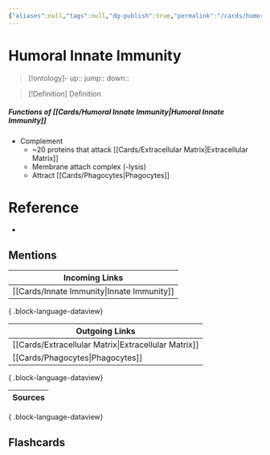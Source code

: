 ```yaml
---
{"aliases":null,"tags":null,"dg-publish":true,"permalink":"/cards/humoral-innate-immunity/","dgPassFrontmatter":true}
---
```


# Humoral Innate Immunity

> [!ontology]-
> up:: 
> jump:: 
> down:: 

> [!Definition] Definition

##### Functions of [[Cards/Humoral Innate Immunity\|Humoral Innate Immunity]]

- Complement
	- ~20 proteins that attack [[Cards/Extracellular Matrix\|Extracellular Matrix]]
	- Membrane attach complex (-lysis)
	- Attract [[Cards/Phagocytes\|Phagocytes]]

# Reference

- 

## Mentions

| Incoming Links                                |
| --------------------------------------------- |
| [[Cards/Innate Immunity\|Innate Immunity]] |

{ .block-language-dataview}

| Outgoing Links                                          |
| ------------------------------------------------------- |
| [[Cards/Extracellular Matrix\|Extracellular Matrix]] |
| [[Cards/Phagocytes\|Phagocytes]]                     |

{ .block-language-dataview}

| Sources |
| ------- |

{ .block-language-dataview}

## Flashcards